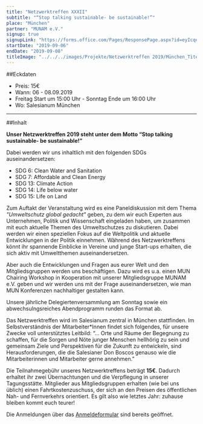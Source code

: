 ```yaml
---
title: "Netzwerktreffen XXXII"
subtitle: "“Stop talking sustainable- be sustainable!”"
place: "München"
partner: "MUNAM e.V."
signup: true
signupLink: "https://forms.office.com/Pages/ResponsePage.aspx?id=eyIcqezhW0W2pIZ3S0d_c6sErDk5pp1Ft8S0OVK8RtNUNEVNT1FOQTBKQ0IyREE3MVpQTUMyQUowNiQlQCN0PWcu"
startDate: "2019-09-06"
endDate: "2019-09-08"
titleImage: "../../../images/Projekte/Netzwerktreffen 2019/München_Titelbild.jpg"
---
```


##Eckdaten

* Preis: 15€
* Wann: 06 - 08.09.2019
* Freitag Start um 15:00 Uhr - Sonntag Ende um 16:00 Uhr
* Wo: Salesianum München

***

##Inhalt

**Unser Netzwerktreffen 2019 steht unter dem Motto “Stop talking sustainable- be sustainable!”**

Dabei werden wir uns inhaltlich mit den folgenden SDGs auseinandersetzen:

- SDG 6:  Clean Water and Sanitation
- SDG 7:  Affordable and Clean Energy
- SDG 13: Climate Action
- SDG 14: Life below water
- SDG 15: Life on Land

Zum Auftakt der Veranstaltung wird es eine Paneldiskussion mit dem Thema *"Umweltschutz global gedacht"* geben, zu dem wir euch Experten aus Unternehmen, Politik und Wissenschaft eingeladen haben, um zusammen mit euch aktuelle Themen des Umweltschutzes zu diskutieren. Dabei werden wir einen speziellen Fokus auf die Weltpolitik und aktuelle Entwicklungen in der Politik einnehmen. Während des Netzwerktreffens könnt ihr spannende Einblicke in Vereine und junge Start-ups erhalten, die sich aktiv mit Umweltthemen auseinandersetzen.

Aber auch die Entwicklungen und Fragen aus eurer Welt und den Mitgliedsgruppen werden uns beschäftigen. Dazu wird es u.a. einen MUN Chairing Workshop in Kooperation mit unserer Mitgliedsgruppe MUNAM e.V. geben und wir werden uns mit der Frage auseinandersetzen, wie man MUN Konferenzen nachhaltiger gestalten kann.

Unsere jährliche Delegiertenversammlung am Sonntag sowie ein abwechsulngsreiches Abendprogramm runden das Format ab.

Das Netzwerktreffen wird im Salesianum zentral in München stattfinden.
Im Selbstverständnis der Mitarbeiter*Innen findet sich folgendes, für unsere Zwecke voll unterstütztes Leitbild: “... Orte und Räume der Begegnung zu schaffen, für die Sorgen und Nöte junger Menschen hellhörig zu sein und gemeinsam Ziele und Perspektiven für die Zukunft zu entwickeln, sind Herausforderungen, die die Salesianer Don Boscos genauso wie die Mitarbeiterinnen und Mitarbeiter gerne annehmen.”

Die Teilnahmegebühr unseres Netzwerktreffens beträgt **15€**. Dadurch erhaltet ihr zwei Übernachtungen und die Verpflegung in unserer Tagungsstätte. Mitglieder aus Mitgliedsgruppen erhalten (wie bei uns üblich) einen Fahrtkostenzuschuss, der sich an den Preisen des öffentlichen Nah- und Fernverkehrs orientiert.
Es gilt also wie letztes Jahr: zuhause bleiben kommt euch teurer!

Die Anmeldungen über das [Anmeldeformular]([https://link](https://forms.office.com/Pages/ResponsePage.aspx?id=eyIcqezhW0W2pIZ3S0d_c6sErDk5pp1Ft8S0OVK8RtNUNEVNT1FOQTBKQ0IyREE3MVpQTUMyQUowNiQlQCN0PWcu)) sind bereits geöffnet.
